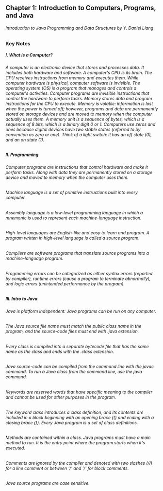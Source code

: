 ## Chapter 1: Introduction to Computers, Programs, and Java
###### Introduction to Java Programming and Data Structures by Y. Daniel Liang
### Key Notes
##### I. What is a Computer? 
###### A computer is an electronic device that stores and processes data. It includes both hardware and software. A computer's CPU is its brain. The CPU receives instructions from memory and executes them. While computer hardware is physical, computer software is invisible. The operating system (OS) is a program that manages and controls a computer's activities. Computer programs are invisible instructions that control the hardware to perform tasks. Memory stores data and program instructions for the CPU to execute. Memory is volatile: information is lost when the power is turned off; however, programs and data are permanently stored on storage devices and are moved to memory when the computer actually uses them. A memory unit is a sequence of bytes, which is a sequence of 8 bits, which is a binary digit 0 or 1. Computers use zeros and ones because digital devices have two stable states (referred to by convention as zero or one). Think of a light switch: it has an off state (0), and an on state (1).
##### II. Programming
###### Computer programs are instructions that control hardware and make it perform tasks. Along with data they are permanently stored on a storage device and moved to memory when the computer uses them.
###### Machine language is a set of primitive instructions built into every computer.
###### Assembly language is a low-level programming language in which a mnemonic is used to represent each machine-language instruction.
###### High-level languages are English-like and easy to learn and program. A program written in high-level language is called a source program.
###### Compilers are software programs that translate source programs into a machine-language program.
###### Programming errors can be categorized as either syntax errors (reported by compiler), runtime errors (cause a program to terminate abnormally), and logic errors (unintended performance by the program).
##### III. Intro to Java
###### Java is platform independent: Java programs can be run on any computer.
###### The Java source file name must match the public class name in the program, and the source-code files must end with .java extension.
###### Every class is compiled into a separate bytecode file that has the same name as the class and ends with the .class extension.
###### Java source-code can be compiled from the command line with the javac command. To run a Java class from the command line, use the java command.
###### Keywords are reserved words that have specific meaning to the compiler and cannot be used for other purposes in the program.
###### The keyword class introduces a class definition, and its contents are included in a block beginning with an opening brace ({) and ending with a closing brace (}). Every Java program is a set of class definitions.
###### Methods are contained within a class. Java programs must have a main method to run. It is the entry point where the program starts when it's executed.
###### Comments are ignored by the compiler and denoted with two slashes (//) for a line comment or between '/*' and '*/' for block comments.
###### Java source programs are case sensitive.
